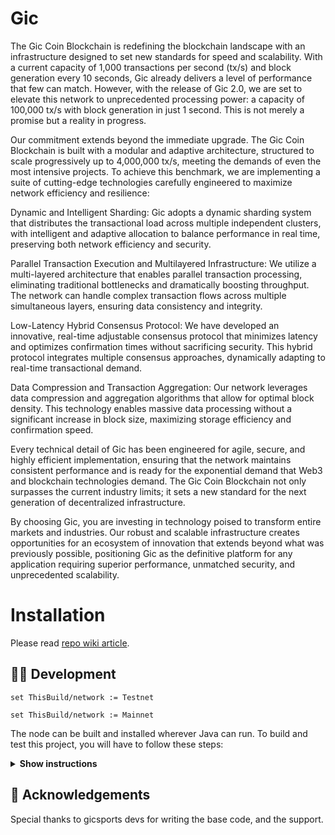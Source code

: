 # Gic

The Gic Coin Blockchain is redefining the blockchain landscape with an infrastructure designed to set new standards for speed and scalability. With a current capacity of 1,000 transactions per second (tx/s) and block generation every 10 seconds, Gic already delivers a level of performance that few can match. However, with the release of Gic 2.0, we are set to elevate this network to unprecedented processing power: a capacity of 100,000 tx/s with block generation in just 1 second. This is not merely a promise but a reality in progress.

Our commitment extends beyond the immediate upgrade. The Gic Coin Blockchain is built with a modular and adaptive architecture, structured to scale progressively up to 4,000,000 tx/s, meeting the demands of even the most intensive projects. To achieve this benchmark, we are implementing a suite of cutting-edge technologies carefully engineered to maximize network efficiency and resilience:

Dynamic and Intelligent Sharding: Gic adopts a dynamic sharding system that distributes the transactional load across multiple independent clusters, with intelligent and adaptive allocation to balance performance in real time, preserving both network efficiency and security.

Parallel Transaction Execution and Multilayered Infrastructure: We utilize a multi-layered architecture that enables parallel transaction processing, eliminating traditional bottlenecks and dramatically boosting throughput. The network can handle complex transaction flows across multiple simultaneous layers, ensuring data consistency and integrity.

Low-Latency Hybrid Consensus Protocol: We have developed an innovative, real-time adjustable consensus protocol that minimizes latency and optimizes confirmation times without sacrificing security. This hybrid protocol integrates multiple consensus approaches, dynamically adapting to real-time transactional demand.

Data Compression and Transaction Aggregation: Our network leverages data compression and aggregation algorithms that allow for optimal block density. This technology enables massive data processing without a significant increase in block size, maximizing storage efficiency and confirmation speed.

Every technical detail of Gic has been engineered for agile, secure, and highly efficient implementation, ensuring that the network maintains consistent performance and is ready for the exponential demand that Web3 and blockchain technologies demand. The Gic Coin Blockchain not only surpasses the current industry limits; it sets a new standard for the next generation of decentralized infrastructure.

By choosing Gic, you are investing in technology poised to transform entire markets and industries. Our robust and scalable infrastructure creates opportunities for an ecosystem of innovation that extends beyond what was previously possible, positioning Gic as the definitive platform for any application requiring superior performance, unmatched security, and unprecedented scalability.


# Installation

Please read [repo wiki article](https://docs.gic.network/nodes/how-to-setup-a-new-node.html).


## 👨‍💻 Development

```
set ThisBuild/network := Testnet

set ThisBuild/network := Mainnet
```

The node can be built and installed wherever Java can run. 
To build and test this project, you will have to follow these steps:

<details><summary><b>Show instructions</b></summary>

*1. Setup the environment.*
- Install Java for your platform:

```bash
sudo apt-get update
sudo apt-get install openjdk-8-jre                     # Ubuntu
# or
# brew cask install adoptopenjdk/openjdk/adoptopenjdk8 # Mac
```

- Install SBT (Scala Build Tool)

Please follow the SBT installation instructions depending on your platform ([Linux](https://www.scala-sbt.org/1.0/docs/Installing-sbt-on-Linux.html), [Mac](https://www.scala-sbt.org/1.0/docs/Installing-sbt-on-Mac.html), [Windows](https://www.scala-sbt.org/1.0/docs/Installing-sbt-on-Windows.html))

*2. Clone this repo*

```bash
git clone https://github.com/gicsportsofficial/GicSmartChain.git
cd GicSmartChain
```

*3. Compile and run tests*

```bash
sbt --mem 6144 --batch checkPR
```

*4. Run integration tests (optional)*

Create a Docker image before you run any test: 
```bash
sbt node-it/docker
```

- Run all tests. You can increase or decrease number of parallel running tests by changing `SBT_THREAD_NUMBER`
```bash
SBT_THREAD_NUMBER=4 sbt node-it/test
```

- Run one test:
```bash
sbt node-it/testOnly *.TestClassName
# or 
# bash node-it/testOnly full.package.TestClassName
```

*5. Build packages* 

```bash
sbt packageAll                   # Mainnet
sbt -Dnetwork=testnet packageAll # Testnet
```

`sbt packageAll` ‌produces only `deb` package along with a fat `jar`. 

*6. Install DEB package*

`deb` package is located in target folder. You can replace '*' with actual package name:

```bash
sudo dpkg -i node/target/*.deb
```


*7. Run an extension project locally during development (optional)*

```bash
sbt "extension-module/run /path/to/configuration"
```

*8. Configure IntelliJ IDEA (optional)*

The majority of contributors to this project use IntelliJ IDEA for development, if you want to use it as well please follow these steps:

1. Click `Add configuration` (or `Edit configurations...`).
2. Click `+` to add a new configuration, choose `Application`.
3. Specify:
   - Main class: `com.gicsports.Application`
   - Program arguments: `/path/to/configuration`
   - Use classpath of module: `extension-module`
4. Click `OK`.
5. Run this configuration.

</details>

## 👏 Acknowledgements


Special thanks to gicsports devs for writing the base code, and the support.
